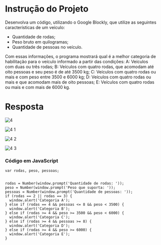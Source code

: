 # **Instrução do Projeto**
Desenvolva um código, utilizando o Google Blockly, que utilize as seguintes características de um veículo:
- Quantidade de rodas;
- Peso bruto em quilogramas;
- Quantidade de pessoas no veículo.

Com essas informações, o programa mostrará qual é a melhor categoria de habilitação para o veículo informado a partir das condições:
A: Veículos com duas ou três rodas;
B: Veículos com quatro rodas, que acomodam até oito pessoas e seu peso é de até 3500 kg;
C: Veículos com quatro rodas ou mais e com peso entre 3500 e 6000 kg;
D: Veículos com quatro rodas ou mais e que acomodam mais de oito pessoas;
E: Veículos com quatro rodas ou mais e com mais de 6000 kg.

# **Resposta**

![4](https://github.com/Kimitayo/softex_formacao_acelerada_backend/assets/84105466/eba21aba-83c4-479e-ad79-74ea3db9dd36)


![4 1](https://github.com/Kimitayo/softex_formacao_acelerada_backend/assets/84105466/c8648c9d-4e67-4e2d-85f6-2c59704111c7)


![4 2](https://github.com/Kimitayo/softex_formacao_acelerada_backend/assets/84105466/091befe0-9075-4589-bbf8-4ee6fd6c2555)


![4 3](https://github.com/Kimitayo/softex_formacao_acelerada_backend/assets/84105466/35926517-5977-4fe8-a4aa-91cd409eb33d)


### Código em JavaScript

```
var rodas, peso, pessoas;


rodas = Number(window.prompt('Quantidade de rodas: '));
peso = Number(window.prompt('Peso que suporta: '));
pessoas = Number(window.prompt('Quantidade de pessoas: '));
if (rodas == 2 || rodas == 3) {
  window.alert('Categoria A');
} else if (rodas == 4 && pessoas <= 8 && peso < 3500) {
  window.alert('Categoria B');
} else if (rodas >= 4 && peso >= 3500 && peso < 6000) {
  window.alert('Categoria C');
} else if (rodas >= 4 && pessoas >= 8) {
  window.alert('Categoria D');
} else if (rodas >= 4 && peso >= 6000) {
  window.alert('Categoria E');
}
```

